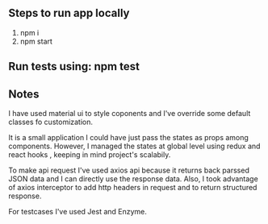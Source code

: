 ## Steps to run app locally

1) npm i
2) npm start

## Run tests using: npm test

## Notes
I have used material ui to style coponents and I've override some default classes fo customization.

It is a small application I could have just pass the states as props among components. However, I managed the states at global level using redux and react hooks , keeping in mind project's scalabily.

To make api request I've used axios api because it returns back parssed JSON data and I can directly use the response data. Also, I took advantage of axios interceptor to add http headers in request and to return structured response.

For testcases I've used Jest and Enzyme.



